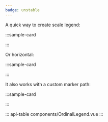 ```yaml
---
badge: unstable
---
```


A quick way to create scale legend:

:::sample-card
<div class="bg-light p-5">
  <ordinal-legend :data="icijOffices" value="paris" />
</div>
:::

Or horizontal:

:::sample-card
<div class="bg-light p-5">
  <ordinal-legend :data="icijOffices" :highlight.sync="highlighthed" horizontal />
</div>
:::

It also works with a custom marker path:

:::sample-card
<div class="bg-light p-5">
  <ordinal-legend :data="icijOffices" marker-path="M384 192C384 279.4 267 435 215.7 499.2C203.4 514.5 180.6 514.5 168.3 499.2C116.1 435 0 279.4 0 192C0 85.96 85.96 0 192 0C298 0 384 85.96 384 192H384z" />
</div>
:::

::: api-table components/OrdinalLegend.vue :::

<script>
  export default {
    data () {
      return {
        highlighthed: 'dc',
        icijOffices: [
          { id: 'paris', color: '#6e40aa', label: 'Paris, France' },
          { id: 'sydney', color: '#ff5e63', label: 'Sydney, Australia' },
          { id: 'dc', color: '#aff05b', label: 'Washington DC, USA' }
        ]
      }
    }
  }
</script>